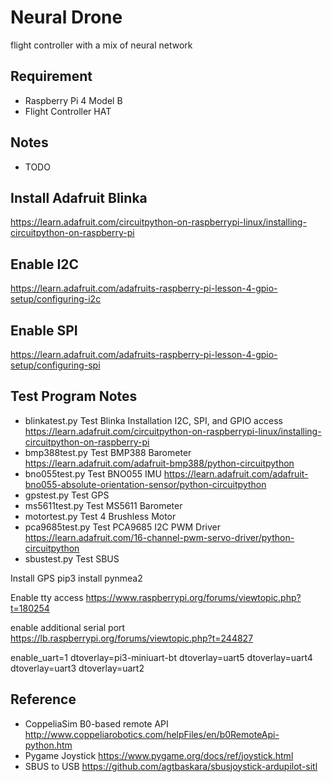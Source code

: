 # Neural Drone
flight controller with a mix of neural network

## Requirement
- Raspberry Pi 4 Model B
- Flight Controller HAT

## Notes
- TODO

## Install Adafruit Blinka
https://learn.adafruit.com/circuitpython-on-raspberrypi-linux/installing-circuitpython-on-raspberry-pi

## Enable I2C
https://learn.adafruit.com/adafruits-raspberry-pi-lesson-4-gpio-setup/configuring-i2c

## Enable SPI
https://learn.adafruit.com/adafruits-raspberry-pi-lesson-4-gpio-setup/configuring-spi

## Test Program Notes
- blinkatest.py
Test Blinka Installation I2C, SPI, and GPIO access
https://learn.adafruit.com/circuitpython-on-raspberrypi-linux/installing-circuitpython-on-raspberry-pi
- bmp388test.py
Test BMP388 Barometer
https://learn.adafruit.com/adafruit-bmp388/python-circuitpython
- bno055test.py
Test BNO055 IMU
https://learn.adafruit.com/adafruit-bno055-absolute-orientation-sensor/python-circuitpython
- gpstest.py
Test GPS
- ms5611test.py
Test MS5611 Barometer
- motortest.py
Test 4 Brushless Motor
- pca9685test.py
Test PCA9685 I2C PWM Driver
https://learn.adafruit.com/16-channel-pwm-servo-driver/python-circuitpython
- sbustest.py
Test SBUS


Install GPS
pip3 install pynmea2

Enable tty access
https://www.raspberrypi.org/forums/viewtopic.php?t=180254

enable additional serial port
https://lb.raspberrypi.org/forums/viewtopic.php?t=244827

enable_uart=1
dtoverlay=pi3-miniuart-bt
dtoverlay=uart5
dtoverlay=uart4
dtoverlay=uart3
dtoverlay=uart2

## Reference
- CoppeliaSim B0-based remote API http://www.coppeliarobotics.com/helpFiles/en/b0RemoteApi-python.htm
- Pygame Joystick https://www.pygame.org/docs/ref/joystick.html
- SBUS to USB https://github.com/agtbaskara/sbusjoystick-ardupilot-sitl